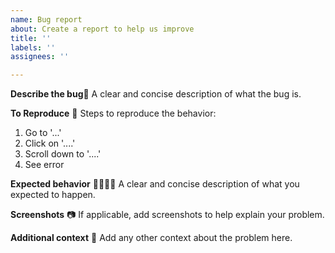 ```yaml
---
name: Bug report
about: Create a report to help us improve
title: ''
labels: ''
assignees: ''

---
```


**Describe the bug**🐞
A clear and concise description of what the bug is.

**To Reproduce** 👀 
Steps to reproduce the behavior:
1. Go to '...'
2. Click on '....'
3. Scroll down to '....'
4. See error

**Expected behavior** 👨‍💻👩‍💻 
A clear and concise description of what you expected to happen.

**Screenshots** 📷
If applicable, add screenshots to help explain your problem.

**Additional context** 📝 
Add any other context about the problem here.
